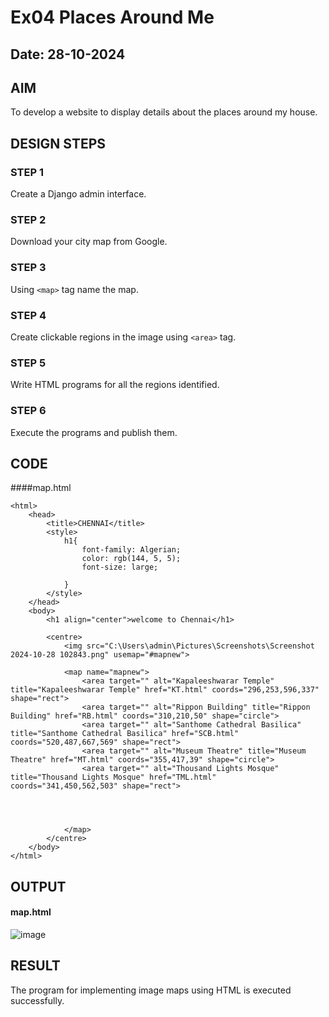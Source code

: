 # Ex04 Places Around Me
## Date: 28-10-2024

## AIM
To develop a website to display details about the places around my house.

## DESIGN STEPS

### STEP 1
Create a Django admin interface.

### STEP 2
Download your city map from Google.

### STEP 3
Using ```<map>``` tag name the map.

### STEP 4
Create clickable regions in the image using ```<area>``` tag.

### STEP 5
Write HTML programs for all the regions identified.

### STEP 6
Execute the programs and publish them.

## CODE
####map.html

```
<html>
    <head>
        <title>CHENNAI</title>
        <style>
            h1{
                font-family: Algerian;
                color: rgb(144, 5, 5);
                font-size: large;
                
            }
        </style>
    </head>
    <body>
        <h1 align="center">welcome to Chennai</h1>
        
        <centre>
            <img src="C:\Users\admin\Pictures\Screenshots\Screenshot 2024-10-28 102843.png" usemap="#mapnew">
            
            <map name="mapnew">
                <area target="" alt="Kapaleeshwarar Temple" title="Kapaleeshwarar Temple" href="KT.html" coords="296,253,596,337" shape="rect">
                <area target="" alt="Rippon Building" title="Rippon Building" href="RB.html" coords="310,210,50" shape="circle">
                <area target="" alt="Santhome Cathedral Basilica" title="Santhome Cathedral Basilica" href="SCB.html" coords="520,487,667,569" shape="rect">
                <area target="" alt="Museum Theatre" title="Museum Theatre" href="MT.html" coords="355,417,39" shape="circle">
                <area target="" alt="Thousand Lights Mosque" title="Thousand Lights Mosque" href="TML.html" coords="341,450,562,503" shape="rect">
                

            
        
            </map> 
        </centre> 
    </body>
</html>
```



## OUTPUT

#### map.html
![image](https://github.com/user-attachments/assets/82f090b1-e0dd-420a-aa64-07a6cdd25490)







## RESULT
The program for implementing image maps using HTML is executed successfully.
